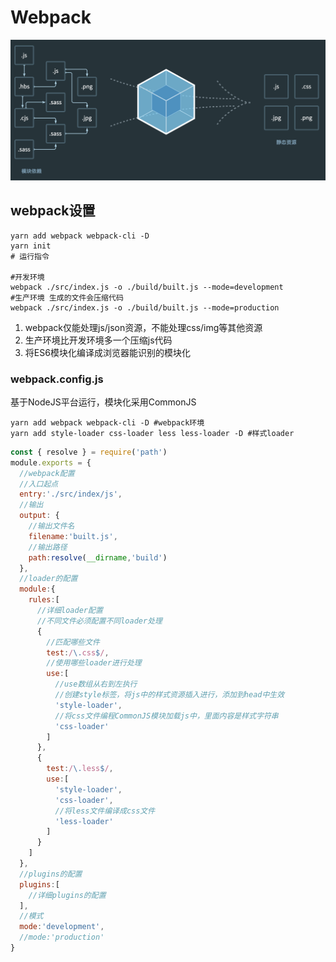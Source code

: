 # Webpack

![image-20210630162757119](README.assets/image-20210630162757119.png)

## webpack设置

```shell
yarn add webpack webpack-cli -D
yarn init
# 运行指令

#开发环境
webpack ./src/index.js -o ./build/built.js --mode=development
#生产环境 生成的文件会压缩代码
webpack ./src/index.js -o ./build/built.js --mode=production
```

1. webpack仅能处理js/json资源，不能处理css/img等其他资源
2. 生产环境比开发环境多一个压缩js代码
3. 将ES6模块化编译成浏览器能识别的模块化

### webpack.config.js

基于NodeJS平台运行，模块化采用CommonJS

```shell
yarn add webpack webpack-cli -D #webpack环境
yarn add style-loader css-loader less less-loader -D #样式loader
```



```js
const { resolve } = require('path')
module.exports = {
  //webpack配置
  //入口起点
  entry:'./src/index/js',
  //输出
  output: {
    //输出文件名
    filename:'built.js',
    //输出路径
    path:resolve(__dirname,'build')
  },
  //loader的配置
  module:{
    rules:[
      //详细loader配置
      //不同文件必须配置不同loader处理
      {
        //匹配哪些文件
        test:/\.css$/,
        //使用哪些loader进行处理
        use:[
          //use数组从右到左执行
          //创建style标签，将js中的样式资源插入进行，添加到head中生效
          'style-loader',
          //将css文件编程CommonJS模块加载js中，里面内容是样式字符串
          'css-loader'
        ]
      },
      {
        test:/\.less$/,
        use:[
          'style-loader',
          'css-loader',
          //将less文件编译成css文件
          'less-loader'
        ]
      }
    ]
  },
  //plugins的配置
  plugins:[
    //详细plugins的配置
  ],
  //模式
  mode:'development',
  //mode:'production'
}
```

